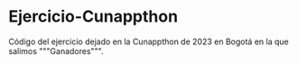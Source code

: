# Ejercicio-Cunappthon
Código del ejercicio dejado en la Cunappthon de 2023 en Bogotá en la que salimos """Ganadores""".
